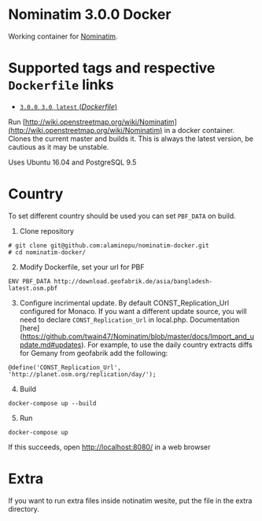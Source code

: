 # Nominatim 3.0.0 Docker

Working container for [Nominatim](https://github.com/twain47/Nominatim).


# Supported tags and respective `Dockerfile` links #

- [`3.0.0`, `3.0`, `latest`  (*Dockerfile*)](https://github.com/alaminopu/nominatim-docker/blob/master/Dockerfile)


Run [http://wiki.openstreetmap.org/wiki/Nominatim](http://wiki.openstreetmap.org/wiki/Nominatim) in a docker container. Clones the current master and builds it. This is always the latest version, be cautious as it may be unstable.

Uses Ubuntu 16.04 and PostgreSQL 9.5

# Country

To set different country should be used you can set `PBF_DATA` on build.

1. Clone repository

  ```
  # git clone git@github.com:alaminopu/nominatim-docker.git
  # cd nominatim-docker/
  ```

2. Modify Dockerfile, set your url for PBF

  ```
  ENV PBF_DATA http://download.geofabrik.de/asia/bangladesh-latest.osm.pbf
  ```
3. Configure incrimental update. By default CONST_Replication_Url configured for Monaco.
If you want a different update source, you will need to declare `CONST_Replication_Url` in local.php. Documentation [here] (https://github.com/twain47/Nominatim/blob/master/docs/Import_and_update.md#updates). For example, to use the daily country extracts diffs for Gemany from geofabrik add the following:
  ```
  @define('CONST_Replication_Url', 'http://planet.osm.org/replication/day/');
  ```

4. Build 

  ```
  docker-compose up --build
  ```
5. Run

  ```
  docker-compose up
  ```
  If this succeeds, open [http://localhost:8080/](http:/localhost:8080) in a web browser



# Extra

If you want to run extra files inside notinatim wesite, put the file in the extra directory.
